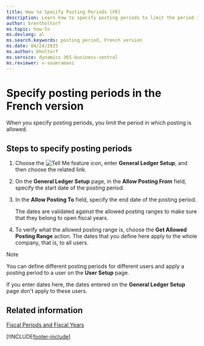 ```yaml
---
title: How to Specify Posting Periods [FR]
description: Learn how to specify posting periods to limit the period in which posting is allowed.
author: brentholtorf
ms.topic: how-to
ms.devlang: al
ms.search.keywords: posting period, French version
ms.date: 04/24/2025
ms.author: bholtorf
ms.service: dynamics-365-business-central
ms.reviewer: v-soumramani
---
```


# Specify posting periods in the French version

When you specify posting periods, you limit the period in which posting is allowed.  

## Steps to specify posting periods  

1. Choose the ![Tell Me feature](../../media/ui-search/search_small.png "Tell me what you want to do") icon, enter **General Ledger Setup**, and then choose the related link.  
1. On the **General Ledger Setup** page, in the **Allow Posting From** field, specify the start date of the posting period.  
1. In the **Allow Posting To** field, specify the end date of the posting period.  

   The dates are validated against the allowed posting ranges to make sure that they belong to open fiscal years.
1. To verify what the allowed posting range is, choose the **Get Allowed Posting Range** action. The dates that you define here apply to the whole company, that is, to all users.  

> [!NOTE]  
> You can define different posting periods for different users and apply a posting period to a user on the **User Setup** page.

If you enter dates here, the dates entered on the **General Ledger Setup** page don't apply to these users.  

## Related information

[Fiscal Periods and Fiscal Years](fiscal-periods-and-fiscal-years.md)

[!INCLUDE[footer-include](../../includes/footer-banner.md)]
